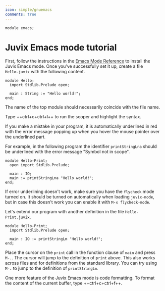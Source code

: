 ```yaml
---
icon: simple/gnuemacs
comments: true
---
```


```juvix hide
module emacs;
```

# Juvix Emacs mode tutorial

First, follow the instructions in the [Emacs Mode
Reference](../reference/tooling/emacs.juvix.md) to install the Juvix Emacs mode.
Once you've successfully set it up, create a file `Hello.juvix` with the
following content.

```juvix
module Hello;
  import Stdlib.Prelude open;

  main : String := "Hello world!";
end;
```

The name of the top module should necessarily coincide with the file name.

Type ++ctrl+c+ctrl+l++ to run the scoper and highlight the syntax.

If you make a mistake in your program, it is automatically underlined in red
with the error message popping up when you hover the mouse pointer over the
underlined part.

For example, in the following program the identifier `printStringLna` should be
underlined with the error message "Symbol not in scope".

```text
module Hello-Print;
  open import Stdlib.Prelude;

  main : IO;
  main := printStringLna "Hello world!";
end;
```

If error underlining doesn't work, make sure you have the `flycheck` mode turned
on. It should be turned on automatically when loading `juvix-mode`, but in case
this doesn't work you can enable it with `M-x flycheck-mode`.

Let's extend our program with another definition in the file
`Hello-Print.juvix`.

```juvix
module Hello-Print;
  import Stdlib.Prelude open;

  main : IO := printStringLn "Hello world!";
end;
```

Place the cursor on the `print` call in the function clause of `main` and press
`M-.`. The cursor will jump to the definition of `print` above. This also works
across files and for definitions from the standard library. You can try using
`M-.` to jump to the definition of `printStringLn`.

One more feature of the Juvix Emacs mode is code formatting. To format the
content of the current buffer, type ++ctrl+c+ctrl+f++.
